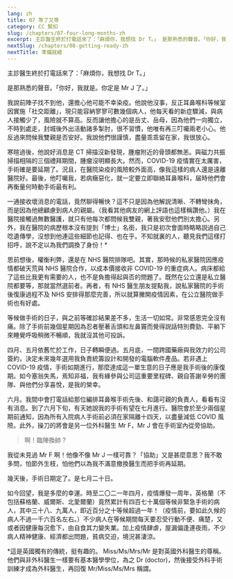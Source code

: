 ```yaml
---
lang: zh
title: 07 等了又等
category: CC 緊扣
slug: /chapters/07-four-long-months-zh
excerpt: 主診醫生終於打電話來了：「麻煩你，我想找 Dr T。」 是那熟悉的聲音。「你好，我就是。你定是 Mr J 了。」
nextSlug: /chapters/08-getting-ready-zh
nextTitle: 準備就緒
---
```


<p class="cn">主診醫生終於打電話來了：「麻煩你，我想找 Dr T。」

<p class="cn">是那熟悉的聲音。「你好，我就是。你定是 Mr J 了。」

<p class="cn">我說前陣子找不到他，還擔心他可能不幸染疫。他說他沒事，反正耳鼻喉科等候室因實施「社交距離」，現只能容納寥寥可數幾個病人，他每天看的新症驟減，與病人接觸少了，風險就不算高。反而讓他擔心的是岳丈、岳母，因為他們一向獨立，不時到處走，封城後外出活動諸多掣肘，很不習慣，他唯有再三叮囑兩老小心。他反過來問候我雙親是否安好。我說他們很謹慎，盡量乖乖留在家，我很放心。

<p class="cn">寒暄過後，他說好消息是 CT 掃描沒新發現，腫瘤附近的骨頭都無恙。與磁力共振掃描相隔的三個禮拜期間，腫瘤沒明顯長大。然而，COVID-19 疫情實在太厲害，手術確是要延期了。況且，在醫院染疫的風險較外面高，像我這樣的病人還是遠離醫院好。最後，他叮囑我，若病癥惡化，就一定要立即聯絡耳鼻喉科，届時他們會再衡量何時動手術最有利。

<p class="cn">一通接收壞消息的電話，竟然聊得暢快？這不只是因為他解説清晰、不轉彎抹角，而是因為他總顧慮到病人的親屬。（我看其他病友的網上評語也這樣稱讚他。）我在醫院接觸過無數醫護，就只有他每次都問候我雙親，著我安慰他們別太擔心。另外，我在醫院的病歷根本沒有提到「博士」名銜，我只是初次會面時略略説過自己唸遺傳學，沒想到他連這些細節也記得、也在乎。不知就裏的人，聽見我們這樣打招呼，說不定以為我們調換了身份！*

<p class="cn">思前想後，權衡利弊，還是在 NHS 醫院排隊吧。其實，那時候的私家醫院因應疫情都破天荒與 NHS 醫院合作，以成本價接收非 COVID-19 的重症病人。病床都給了這些比我更有需要的人，也不是負擔得起與否的問題了。既然在公立還是私立醫院都要等，那就當然選前者。再者，有 NHS 醫生朋友提點我，說私家醫院的手術後復康過程不及 NHS 安排得那麼完善，所以就算撇開疫情因素，在公立醫院做手術也有好處。

<p class="cn">等候做手術的日子，與之前等確診結果差不多，生活一切如常。非常感恩完全沒有痛。除了手術前幾個星期因為忍者壓著舌頭和左鼻竇而覺得説話特別費勁、平躺下來睡覺呼吸稍微不暢順，我就沒其他可投訴。
 
<p class="cn">四月、五月依舊忙於工作，日子轉瞬便過。五月底，一間跨國藥廠與我效力的公司簽約，決定未來幾年選用我負責統籌設計和開發的電腦軟件產品。若非遇上 COVID-19 疫情，手術如期進行，那麼達成這一單生意的日子應是我手術後的康復期。如今塞翁失馬，焉知非福，我有緣參與公司這重要里程碑、親自答謝辛勞的團隊、與他們分享喜悅，是我的榮幸。

<p class="cn">六月。我間中會打電話給那位編排耳鼻喉手術先後、和藹可親的負責人，看看有沒有消息。到了六月下旬，有天她說我的手術有望在七月進行。醫院會於至少兩個星期前通知，因為所有入院病人手術前必須在家隔離十四天，以盡量減低 COVID  風險。此外，操刀的將會是另一位外科醫生 Mr F，Mr J 會在手術室內從旁協助。

<blockquote class="cn">啊！臨陣換帥？</blockquote>

<p class="cn">我從未見過 Mr F 啊！他像不像 Mr J 一樣可靠？「協助」又是甚麼意思？我不敢多問，怕節外生枝，怕他們以為我不滿意撤換醫生而把手術再延期。

<p class="cn">幾天後，手術日期定了。是七月二十日。

<p class="cn">如今回望，我是多麼的幸運。時至二〇二一年四月，疫情爆發一周年，英格蘭（不包括蘇格蘭、威爾斯、北愛爾蘭）竟然累計有四百七十萬個等候非緊急手術的病人，其中三十八、九萬人，即近百分之十等候超過一年！（疫情前，要如此久候的病人不過一千六百名左右。）不少病人在等候期間每天要忍受行動不便、痛楚，又或者因健康每況愈下，由自食其力變失業。加上疫情肆虐，屋漏偏逢連夜雨，不少病人精神健康、經濟都出問題，貧病交迫，境況甚淒涼。

<p class="cn secondary">*這是英國獨有的傳統，挺有趣的。 Miss/Ms/Mrs/Mr 是對英國外科醫生的尊稱。他們與非外科醫生一樣要有基本醫學學位，為之 Dr (doctor)，然後接受外科手術訓練才成為外科醫生，再回復 Mr/Miss/Ms/Mrs 稱謂。